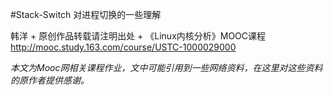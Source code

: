 #Stack-Switch 对进程切换的一些理解

韩洋 + 原创作品转载请注明出处 + 《Linux内核分析》MOOC课程 http://mooc.study.163.com/course/USTC-1000029000

*本文为Mooc网相关课程作业，文中可能引用到一些网络资料，在这里对这些资料的原作者提供感谢。*